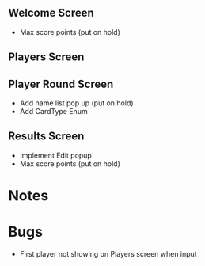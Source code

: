 ## Welcome Screen
- Max score points (put on hold)


## Players Screen


## Player Round Screen
- Add name list pop up (put on hold)
- Add CardType Enum

## Results Screen
- Implement Edit popup
- Max score points (put on hold)


# Notes


# Bugs
- First player not showing on Players screen when input
